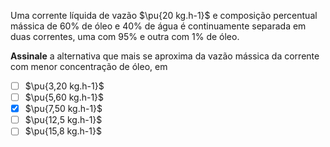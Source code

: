 Uma corrente líquida de vazão $\pu{20 kg.h-1}$ e composição percentual mássica de $60\%$ de óleo e $40\%$ de água é continuamente separada em duas correntes, uma com $95\%$ e outra com $1\%$ de óleo.

**Assinale** a alternativa que mais se aproxima da vazão mássica da corrente com menor concentração de óleo, em 

- [ ] $\pu{3,20 kg.h-1}$
- [ ] $\pu{5,60 kg.h-1}$
- [x] $\pu{7,50 kg.h-1}$
- [ ] $\pu{12,5 kg.h-1}$
- [ ] $\pu{15,8 kg.h-1}$
